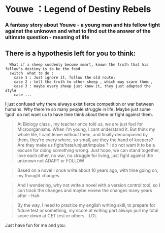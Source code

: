 # Youwe ：Legend of Destiny Rebels
 ### A fantasy story about Youwe - a young man and his fellow fight against the unknown and what to find out the answer of the ultimate question - meaning of life

## There is a hypothesis left for you to think:

```
  What if a sheep suddenly become smart, known the truth that his fellow's destiny is to be the food
  switch  what to do : 
    case 1 : Just ignore it, follow the old route; 
    case 2 : tell the truth to other sheep , which may scare them , 
    case 3 : maybe every sheep just know it, they just adapted the style
    case ...
```
I just confused why there always exist fierce competition or war between humans. Why there're so many people struggle in life. Maybe just some 'god' do not want us to have time think about them or fight against them. 

 > At Biology class , my teacher once told us, we are just fuel for Microorganisms. When I'm young, I cant understand it. But think my whole life, I cant leave without them, and finally decomposed by them, they're every where, so small, are they the hand of keepers? Are they make us fight/hate/unjust/impulse ? I do not want it to be a excuse for doing something wrong. Just hope, we can stand together, love each other, no war, no struggle for living, just fight against the unknown not ADAPT or FOLLOW

 >Based on a novel I once write about 10 years ago, with time going on, my thought changes.

 >And I wondering, why not write a novel with a version control tool, so I can track the changes and maybe review the changes many years after - Hah

 >By the way, I need to practice my english writing skill, to prepare for future test or something, my score at writing part always pull my total score down at CET test or others - LOL


 Just have fun for me and you. 
